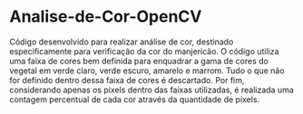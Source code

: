 # Analise-de-Cor-OpenCV

Código desenvolvido para realizar análise de cor, destinado especificamente para verificação da cor do manjericão.
O código utiliza uma faixa de cores bem definida para enquadrar a gama de cores do vegetal em verde claro, verde escuro, amarelo e marrom. 
Tudo o que não for definido dentro dessa faixa de cores é descartado. 
Por fim, considerando apenas os pixels dentro das faixas utilizadas, é realizada uma contagem percentual de cada cor através da quantidade de pixels. 

